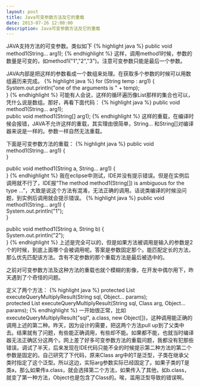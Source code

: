 ```yaml
---
layout: post
title: Java可变参数方法及它的重载
date: 2013-07-26 12:00:00
description: Java可变参数方法及它的重载
---
```


JAVA支持方法的可变参数。类似如下
{% highlight java %}
public void method1(String... arg1);
{% endhighlight %}
这样，调用method1时候，参数的数量是可变的，如method1("1","2","3")。注意可变参数只能是最后一个参数。

JAVA内部是把这样的参数看成一个数组来处理。在获取多个参数的时候可以用数组遍历来完成。
{% highlight java %}
for (String temp : arg1) {  
      System.out.println("one of the arguments is " + temp);  
}
{% endhighlight %}
可能有人会说，这样的循环遍历像List那样的集合也可以，凭什么说是数组。那好，再看下面代码：
{% highlight java %}
public void method1(String... arg1);  
public void method1(String[] arg1);
{% endhighlight %}
这样的重载，在编译时候会报错，JAVA不允许这样的重载，其实理由很简单，String... 和String[]对编译器来说是一样的。参数一样自然无法重载。

下面是可变参数方法的重载：
{% highlight java %}
public void method1(String... arg1) {  
}  
  
public void method1(String a, String... arg1) {  
}
{% endhighlight %}
我在eclipse中测试，IDE并没有提示错误。但是在实例后调用就不行了，IDE报“The method method1(String[]) is ambiguous for the type ...”，大致是说这个方法有混淆，无法正确的调用。话说类编译的时候没问题，到实例后调用就会提示错误。
{% highlight java %}
public void method1(String... arg1) {  
    System.out.println("1");  
}  
  
public void method1(String a, String b) {  
    System.out.println("2");  
}
{% endhighlight %}
上述是完全可以的，但是如果方法被调用是输入的参数是2个的时候，到底上面哪个会被调用呢。答案是参数固定那个。能匹配定长的方法，那么优先匹配该方法。含有不定参数的那个重载方法是最后被选中的。


之前对可变参数方法及这种方法的重载也就个模糊的影像，在开发中偶尔用下，昨天遇到了个奇怪的问题。

定义了两个方法：
{% highlight java %}
protected List executeQueryMultiplyResult(String sql,
    Object... params);  
protected List executeQueryMultiplyResult(String sql,
    Class<T> arg, Object... params);
{% endhighlight %}
一开始很正常，比如executeQueryMultiplyResult("sql", a.class, new Object[])，这种调用能正确的调用上述的第二种。昨天，因为设计的需要，把这两个方法pull up到了父类中去。结果就有了问题，有些能正确调用，有些却不能。如果都不能，也就当时编译器无法正确区分这两个。网上差了好多可变参数方法的重载问题，我都没有犯那些错误。调试了半天，后来发现在IDE代码只能不全的时候提示第二种方法的第二个参数是固定的。自己研究了下代码，原来Class<T> arg中的T是泛型，子类在继承父类时指定了这个泛型。所以这边，实际arg参数实际已经固定了。如果子类的T是类a，那么如果传a.class，就会选择第二个方法，如果传入了其他，如b.class，就变了第一种方法，Object也是包含了Class的。唉，滥用泛型导致的错误啊。
